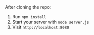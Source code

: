After cloning the repo:

1. Run `npm install`
2. Start your server with `node server.js`
3. Visit `http://localhost:8080`
